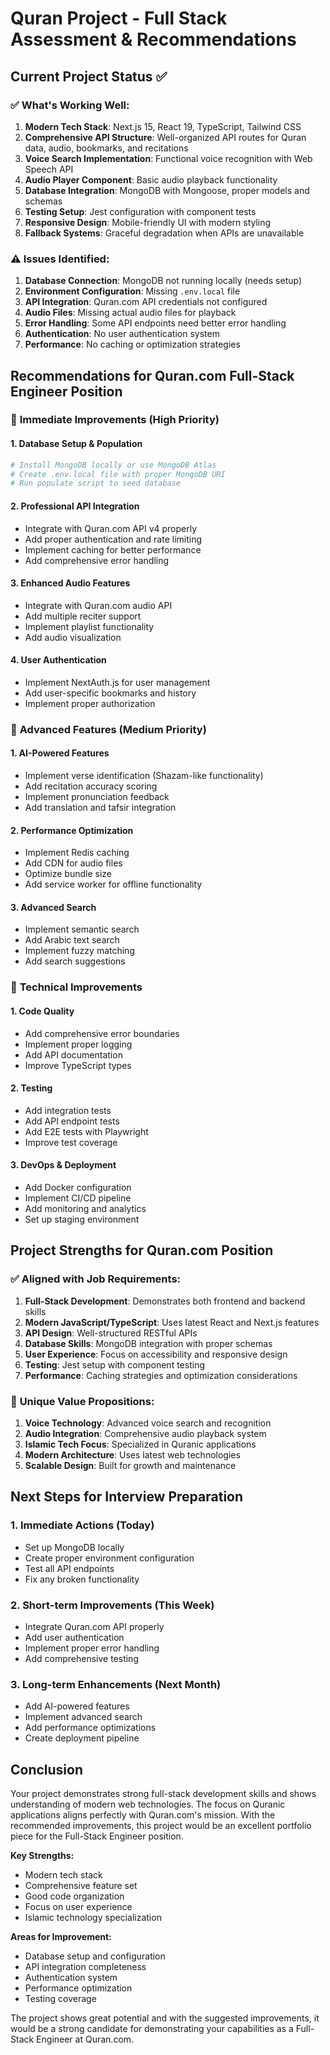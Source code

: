 # Quran Project - Full Stack Assessment & Recommendations

## Current Project Status ✅

### ✅ **What's Working Well:**

1. **Modern Tech Stack**: Next.js 15, React 19, TypeScript, Tailwind CSS
2. **Comprehensive API Structure**: Well-organized API routes for Quran data, audio, bookmarks, and recitations
3. **Voice Search Implementation**: Functional voice recognition with Web Speech API
4. **Audio Player Component**: Basic audio playback functionality
5. **Database Integration**: MongoDB with Mongoose, proper models and schemas
6. **Testing Setup**: Jest configuration with component tests
7. **Responsive Design**: Mobile-friendly UI with modern styling
8. **Fallback Systems**: Graceful degradation when APIs are unavailable

### ⚠️ **Issues Identified:**

1. **Database Connection**: MongoDB not running locally (needs setup)
2. **Environment Configuration**: Missing `.env.local` file
3. **API Integration**: Quran.com API credentials not configured
4. **Audio Files**: Missing actual audio files for playback
5. **Error Handling**: Some API endpoints need better error handling
6. **Authentication**: No user authentication system
7. **Performance**: No caching or optimization strategies

## Recommendations for Quran.com Full-Stack Engineer Position

### 🚀 **Immediate Improvements (High Priority)**

#### 1. Database Setup & Population
```bash
# Install MongoDB locally or use MongoDB Atlas
# Create .env.local file with proper MongoDB URI
# Run populate script to seed database
```

#### 2. Professional API Integration
- Integrate with Quran.com API v4 properly
- Add proper authentication and rate limiting
- Implement caching for better performance
- Add comprehensive error handling

#### 3. Enhanced Audio Features
- Integrate with Quran.com audio API
- Add multiple reciter support
- Implement playlist functionality
- Add audio visualization

#### 4. User Authentication
- Implement NextAuth.js for user management
- Add user-specific bookmarks and history
- Implement proper authorization

### 🎯 **Advanced Features (Medium Priority)**

#### 1. AI-Powered Features
- Implement verse identification (Shazam-like functionality)
- Add recitation accuracy scoring
- Implement pronunciation feedback
- Add translation and tafsir integration

#### 2. Performance Optimization
- Implement Redis caching
- Add CDN for audio files
- Optimize bundle size
- Add service worker for offline functionality

#### 3. Advanced Search
- Implement semantic search
- Add Arabic text search
- Implement fuzzy matching
- Add search suggestions

### 🔧 **Technical Improvements**

#### 1. Code Quality
- Add comprehensive error boundaries
- Implement proper logging
- Add API documentation
- Improve TypeScript types

#### 2. Testing
- Add integration tests
- Add API endpoint tests
- Add E2E tests with Playwright
- Improve test coverage

#### 3. DevOps & Deployment
- Add Docker configuration
- Implement CI/CD pipeline
- Add monitoring and analytics
- Set up staging environment

## Project Strengths for Quran.com Position

### ✅ **Aligned with Job Requirements:**

1. **Full-Stack Development**: Demonstrates both frontend and backend skills
2. **Modern JavaScript/TypeScript**: Uses latest React and Next.js features
3. **API Design**: Well-structured RESTful APIs
4. **Database Skills**: MongoDB integration with proper schemas
5. **User Experience**: Focus on accessibility and responsive design
6. **Testing**: Jest setup with component testing
7. **Performance**: Caching strategies and optimization considerations

### 🎯 **Unique Value Propositions:**

1. **Voice Technology**: Advanced voice search and recognition
2. **Audio Integration**: Comprehensive audio playback system
3. **Islamic Tech Focus**: Specialized in Quranic applications
4. **Modern Architecture**: Uses latest web technologies
5. **Scalable Design**: Built for growth and maintenance

## Next Steps for Interview Preparation

### 1. **Immediate Actions (Today)**
- Set up MongoDB locally
- Create proper environment configuration
- Test all API endpoints
- Fix any broken functionality

### 2. **Short-term Improvements (This Week)**
- Integrate Quran.com API properly
- Add user authentication
- Implement proper error handling
- Add comprehensive testing

### 3. **Long-term Enhancements (Next Month)**
- Add AI-powered features
- Implement advanced search
- Add performance optimizations
- Create deployment pipeline

## Conclusion

Your project demonstrates strong full-stack development skills and shows understanding of modern web technologies. The focus on Quranic applications aligns perfectly with Quran.com's mission. With the recommended improvements, this project would be an excellent portfolio piece for the Full-Stack Engineer position.

**Key Strengths:**
- Modern tech stack
- Comprehensive feature set
- Good code organization
- Focus on user experience
- Islamic technology specialization

**Areas for Improvement:**
- Database setup and configuration
- API integration completeness
- Authentication system
- Performance optimization
- Testing coverage

The project shows great potential and with the suggested improvements, it would be a strong candidate for demonstrating your capabilities as a Full-Stack Engineer at Quran.com.

